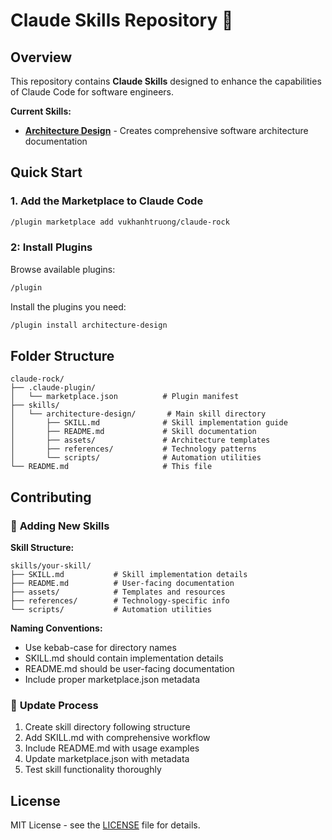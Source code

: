 # Claude Skills Repository 🚀

## Overview

This repository contains **Claude Skills** designed to enhance the capabilities of Claude Code for software engineers.

**Current Skills:**

- [**Architecture Design**](/skills/architecture-design/README.md) - Creates comprehensive software architecture documentation

## Quick Start

### 1. Add the Marketplace to Claude Code

```bash
/plugin marketplace add vukhanhtruong/claude-rock
```

### 2: Install Plugins

Browse available plugins:

```bash
/plugin
```

Install the plugins you need:

```bash
/plugin install architecture-design

```

## Folder Structure

```
claude-rock/
├── .claude-plugin/
│   └── marketplace.json          # Plugin manifest
├── skills/
│   └── architecture-design/       # Main skill directory
│       ├── SKILL.md              # Skill implementation guide
│       ├── README.md             # Skill documentation
│       ├── assets/               # Architecture templates
│       ├── references/           # Technology patterns
│       └── scripts/              # Automation utilities
└── README.md                     # This file
```

## Contributing

### 🚀 **Adding New Skills**

**Skill Structure:**

```
skills/your-skill/
├── SKILL.md           # Skill implementation details
├── README.md          # User-facing documentation
├── assets/            # Templates and resources
├── references/        # Technology-specific info
└── scripts/           # Automation utilities
```

**Naming Conventions:**

- Use kebab-case for directory names
- SKILL.md should contain implementation details
- README.md should be user-facing documentation
- Include proper marketplace.json metadata

### 📝 **Update Process**

1. Create skill directory following structure
2. Add SKILL.md with comprehensive workflow
3. Include README.md with usage examples
4. Update marketplace.json with metadata
5. Test skill functionality thoroughly

## License

MIT License - see the [LICENSE](./LICENSE.md) file for details.

